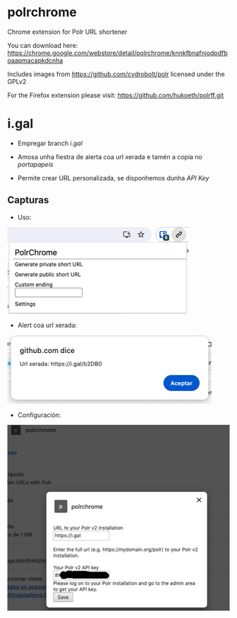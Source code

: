 # polrchrome
Chrome extension for Polr URL shortener

You can download here: https://chrome.google.com/webstore/detail/polrchrome/knnkfbnafnjodpdfboaapmacapkdcnha

Includes images from https://github.com/cydrobolt/polr licensed under the GPLv2

For the Firefox extension please visit: https://github.com/hukoeth/polrff.git


# i.gal

- Empregar branch *i.gal*

- Amosa unha fiestra de alerta coa url xerada e tamén a copia no *portapapeis*

- Permite crear URL personalizada, se disponhemos dunha *API Key*

## Capturas

- Uso:

![](img/captura1.png)


- Alert coa url xerada:

![](img/captura2.png)


- Configuración:

![](img/captura3.png)